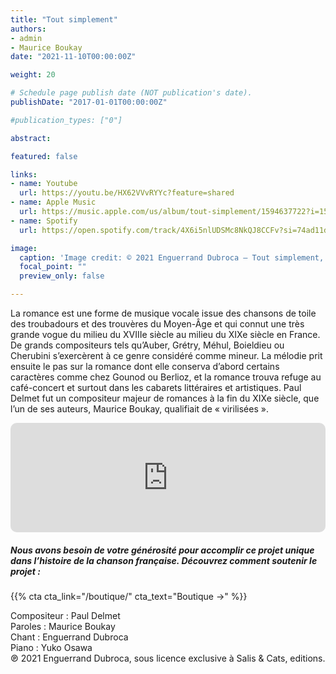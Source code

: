 ```yaml
---
title: "Tout simplement"
authors:
- admin
- Maurice Boukay
date: "2021-11-10T00:00:00Z"

weight: 20

# Schedule page publish date (NOT publication's date).
publishDate: "2017-01-01T00:00:00Z"

#publication_types: ["0"]

abstract: 

featured: false

links:
- name: Youtube
  url: https://youtu.be/HX62VVvRYYc?feature=shared
- name: Apple Music
  url: https://music.apple.com/us/album/tout-simplement/1594637722?i=1594637862
- name: Spotify
  url: https://open.spotify.com/track/4X6i5nlUDSMc8NkQJ8CCFv?si=74ad11d9917340f3

image:
  caption: 'Image credit: © 2021 Enguerrand Dubroca – Tout simplement, éditions Bergeret / Collection E. Dubroca'
  focal_point: ""
  preview_only: false

---
```


La romance est une forme de musique vocale issue des chansons de toile des troubadours et des trouvères du Moyen-Âge et qui connut une très grande vogue du milieu du XVIIIe siècle au milieu du XIXe siècle en France. De grands compositeurs tels qu’Auber, Grétry, Méhul, Boieldieu ou Cherubini s’exercèrent à ce genre considéré comme mineur. La mélodie prit ensuite le pas sur la romance dont elle conserva d’abord certains caractères comme chez Gounod ou Berlioz, et la romance trouva refuge au café-concert et surtout dans les cabarets littéraires et artistiques. Paul Delmet fut un compositeur majeur de romances à la fin du XIXe siècle, que l’un de ses auteurs, Maurice Boukay, qualifiait de « virilisées ».


<iframe allow="autoplay *; encrypted-media *; fullscreen *; clipboard-write" frameborder="0" height="175" style="width:100%;max-width:720px;overflow:hidden;border-radius:10px;" sandbox="allow-forms allow-popups allow-same-origin allow-scripts allow-storage-access-by-user-activation allow-top-navigation-by-user-activation" src="https://embed.music.apple.com/us/album/tout-simplement/1594637722?i=1594637862"></iframe>

##### Nous avons besoin de votre générosité pour accomplir ce projet unique dans l’histoire de la chanson française. Découvrez comment soutenir le projet :
{{% cta cta_link="/boutique/" cta_text="Boutique →" %}}

<p>Compositeur : Paul Delmet <br>
Paroles : Maurice Boukay<br>
Chant : Enguerrand Dubroca<br>
Piano : Yuko Osawa<br>
℗ 2021 Enguerrand Dubroca, sous licence exclusive à Salis & Cats, editions.</p>


